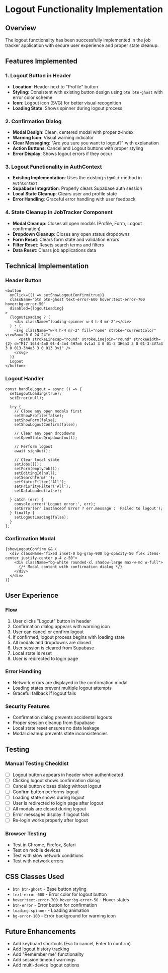 # Logout Functionality Implementation

## Overview
The logout functionality has been successfully implemented in the job tracker application with secure user experience and proper state cleanup.

## Features Implemented

### 1. Logout Button in Header
- **Location**: Header next to "Profile" button
- **Styling**: Consistent with existing button design using `btn btn-ghost` with error color scheme
- **Icon**: Logout icon (SVG) for better visual recognition
- **Loading State**: Shows spinner during logout process

### 2. Confirmation Dialog
- **Modal Design**: Clean, centered modal with proper z-index
- **Warning Icon**: Visual warning indicator
- **Clear Messaging**: "Are you sure you want to logout?" with explanation
- **Action Buttons**: Cancel and Logout buttons with proper styling
- **Error Display**: Shows logout errors if they occur

### 3. Logout Functionality in AuthContext
- **Existing Implementation**: Uses the existing `signOut` method in `AuthContext`
- **Supabase Integration**: Properly clears Supabase auth session
- **Local State Cleanup**: Clears user and profile state
- **Error Handling**: Graceful error handling with user feedback

### 4. State Cleanup in JobTracker Component
- **Modal Cleanup**: Closes all open modals (Profile, Form, Logout confirmation)
- **Dropdown Cleanup**: Closes any open status dropdowns
- **Form Reset**: Clears form state and validation errors
- **Filter Reset**: Resets search terms and filters
- **Data Reset**: Clears job applications data

## Technical Implementation

### Header Button
```tsx
<button
  onClick={() => setShowLogoutConfirm(true)}
  className="btn btn-ghost text-error-600 hover:text-error-700 hover:bg-error-50"
  disabled={logoutLoading}
>
  {logoutLoading ? (
    <div className="loading-spinner w-4 h-4 mr-2"></div>
  ) : (
    <svg className="w-4 h-4 mr-2" fill="none" stroke="currentColor" viewBox="0 0 24 24">
      <path strokeLinecap="round" strokeLinejoin="round" strokeWidth={2} d="M17 16l4-4m0 0l-4-4m4 4H7m6 4v1a3 3 0 01-3 3H6a3 3 0 01-3-3V7a3 3 0 013-3h4a3 3 0 013 3v1" />
    </svg>
  )}
  Logout
</button>
```

### Logout Handler
```tsx
const handleLogout = async () => {
  setLogoutLoading(true);
  setError(null);
  
  try {
    // Close any open modals first
    setShowProfile(false);
    setShowForm(false);
    setShowLogoutConfirm(false);
    
    // Clear any open dropdowns
    setOpenStatusDropdown(null);
    
    // Perform logout
    await signOut();
    
    // Clear local state
    setJobs([]);
    setForm(emptyJob());
    setEditingId(null);
    setSearchTerm('');
    setStatusFilter('All');
    setPriorityFilter('All');
    setDataLoaded(false);
    
  } catch (err) {
    console.error('Logout error:', err);
    setError(err instanceof Error ? err.message : 'Failed to logout');
  } finally {
    setLogoutLoading(false);
  }
};
```

### Confirmation Modal
```tsx
{showLogoutConfirm && (
  <div className="fixed inset-0 bg-gray-900 bg-opacity-50 flex items-center justify-center p-4 z-50">
    <div className="bg-white rounded-xl shadow-large max-w-md w-full">
      {/* Modal content with confirmation dialog */}
    </div>
  </div>
)}
```

## User Experience

### Flow
1. User clicks "Logout" button in header
2. Confirmation dialog appears with warning icon
3. User can cancel or confirm logout
4. If confirmed, logout process begins with loading state
5. All modals and dropdowns are closed
6. User session is cleared from Supabase
7. Local state is reset
8. User is redirected to login page

### Error Handling
- Network errors are displayed in the confirmation modal
- Loading states prevent multiple logout attempts
- Graceful fallback if logout fails

### Security Features
- Confirmation dialog prevents accidental logouts
- Proper session cleanup from Supabase
- Local state reset ensures no data leakage
- Modal cleanup prevents state inconsistencies

## Testing

### Manual Testing Checklist
- [ ] Logout button appears in header when authenticated
- [ ] Clicking logout shows confirmation dialog
- [ ] Cancel button closes dialog without logout
- [ ] Confirm button performs logout
- [ ] Loading state shows during logout
- [ ] User is redirected to login page after logout
- [ ] All modals are closed during logout
- [ ] Error messages display if logout fails
- [ ] Re-login works properly after logout

### Browser Testing
- Test in Chrome, Firefox, Safari
- Test on mobile devices
- Test with slow network conditions
- Test with network errors

## CSS Classes Used
- `btn btn-ghost` - Base button styling
- `text-error-600` - Error color for logout button
- `hover:text-error-700 hover:bg-error-50` - Hover states
- `btn-error` - Error button for confirmation
- `loading-spinner` - Loading animation
- `bg-error-100` - Error background for warning icon

## Future Enhancements
- Add keyboard shortcuts (Esc to cancel, Enter to confirm)
- Add logout history tracking
- Add "Remember me" functionality
- Add session timeout warnings
- Add multi-device logout options 